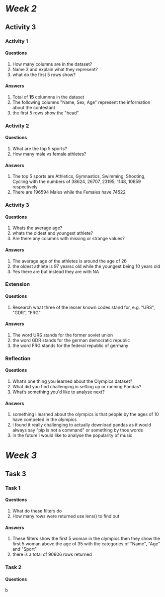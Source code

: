 # ***Week 2***
## Activity 3
### Activity 1
#### Questions
1. How many columns are in the dataset?
2. Name 3 and explain what they represent?
3. what do the first 5 rows show?
#### Answers
1. Total of **15** columnns in the dataset
2. The following columns "Name, Sex, Age" represent the information about the contestant
3. the first 5 rows show the "head"
### Activity 2
#### Questions
1. What are the top 5 sports?
2. How many male vs female athletes?
#### Answers
1. The top 5 sports are Athletics, Gymnastics, Swimming, Shooting, Cycling with the numbers of 38624, 26707, 23195, 1148, 10859 respectively
2. There are 196594 Males while the Females have 74522
### Activity 3
#### Questions
1. Whats the average age?
2. whats the oldest and youngest athlete?
3. Are there any columns with missing or strange values?
#### Answers
1. The average age of the athletes is around the age of 26
2. the oldest athlete is 97 yearsc old while the youngest being 10 years old
3. Yes there are but instead they are with NA
### Extension
#### Questions
1. Research what three of the lesser known codes stand for, e.g. "URS", "GDR", "FRG"
#### Answers
1. The word URS stands for the former soviet union
2. the word GDR stands for the german democratic republic
3. the word FRG stands for the federal republic of germany
### Reflection
#### Questions
1. What’s one thing you learned about the Olympics dataset?
2. What did you find challenging in setting up or running Pandas?
3. What’s something you'd like to analyse next?
#### Answers
1. something i learned about the olympics is that people by the ages of 10 have competed in the olympics
2. i found it really challenging to actually download pandas as it would always say "pip is not a command" or something by thos words
3. in the future i would like to analyse the popularity of music
# ***Week 3***
## Task 3
### Task 1
#### Questions
1. What do these filters do
2. How many rows were returned use lens() to find out
#### Answers
1. These filters show the first 5 woman in the olympics then they show the first 5 woman above the age of 35 with the categories of "Name", "Age" and "Sport"
2. there is a total of 90906 rows returned
### Task 2
#### Questions
b
